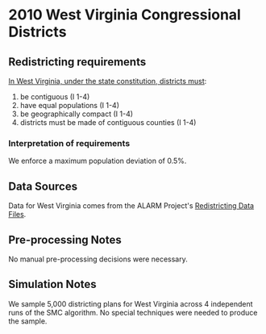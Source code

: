 # 2010 West Virginia Congressional Districts

## Redistricting requirements
[In West Virginia, under the state constitution, districts must](http://www.wvlegislature.gov/WVCODE/WV_CON.cfm):
1. be contiguous (I 1-4)
1. have equal populations (I 1-4)
1. be geographically compact (I 1-4)
1. districts must be made of contiguous counties (I 1-4)

### Interpretation of requirements
We enforce a maximum population deviation of 0.5%.

## Data Sources
Data for West Virginia comes from the ALARM Project's [Redistricting Data Files](https://alarm-redist.github.io/posts/2021-08-10-census-2020/).

## Pre-processing Notes
No manual pre-processing decisions were necessary.

## Simulation Notes
We sample 5,000 districting plans for West Virginia across 4 independent runs of the SMC algorithm.
No special techniques were needed to produce the sample.
